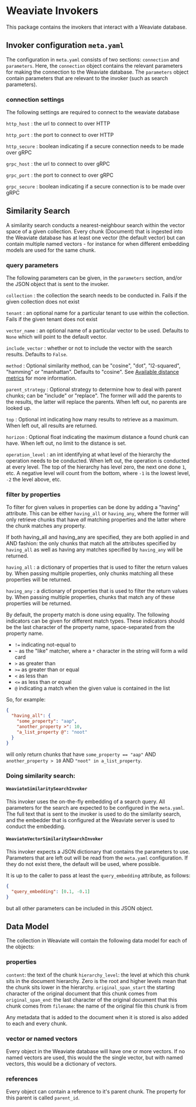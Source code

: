 # Weaviate Invokers
This package contains the invokers that interact with a Weaviate database.

## Invoker configuration `meta.yaml`
The configuration in `meta.yaml` consists of two sections: `connection` and `parameters`.
Here, the `connection` object contains the relevant parameters for making the connection
to the Weaviate database. The `parameters` object contain parameters that are relevant to
the invoker (such as search parameters). 

### connection settings
The following settings are required to connect to the weaviate database

`http_host`
: the url to connect to over HTTP

`http_port`
: the port to connect to over HTTP

`http_secure`
: boolean indicating if a secure connection needs to be made over gRPC

`grpc_host`
: the url to connect to over gRPC

`grpc_port`
: the port to connect to over gRPC

`grpc_secure`
: boolean indicating if a secure connection is to be made over gRPC

## Similarity Search
A similarity search conducts a nearest-neighbour search within the vector space of a given
collection. Every chunk (Document) that is ingested into the Weaviate database has at least
one vector (the default vector) but can contain multiple named vectors - for instance for
when different embedding models are used for the same chunk.

### query parameters
The following parameters can be given, in the `parameters` section, and/or the JSON object
that is sent to the invoker.

`collection`
: the collection the search needs to be conducted in. Fails if the given collection does
not exist

`tenant`
: an optional name for a particular tenant to use within the collection. Fails if the given
tenant does not exist

`vector_name`
: an optional name of a particular vector to be used. Defaults to `None` which will point to
the default vector.

`include_vector`
: whether or not to include the vector with the search results. Defaults to `False`.

`method`
: Optional similarity method, can be "cosine", "dot", "l2-squared", "hamming" or "manhattan".
Defaults to "cosine".
See [Available distance metrics](https://weaviate.io/developers/weaviate/config-refs/distances#available-distance-metrics)
for more information.

`parent_strategy`
: Optional strategy to determine how to deal with parent chunks; can be "include" or "replace". The
former will add the parents to the results, the latter will replace the parents. When left
out, no parents are looked up.

`top`
: Optional int indicating how many results to retrieve as a maximum. When left out, all
results are returned.

`horizon`
: Optional float indicating the maximum distance a found chunk can have. When left out,
no limit to the distance is set.

`operation_level`
: an int identifying at what level of the hierarchy the operation needs to be conducted.
When left out, the operation is conducted at every level. The top of the hierarchy has level
zero, the next one done `1`, etc. A negative level will count from the bottom, where `-1`
is the lowest level, `-2` the level above, etc.

### filter by properties
To filter for given values in properties can be done by adding a "having" attribute. This
can be either `having_all` or `having_any`, where the former will only retrieve chunks that
have _all_ matching properties and the latter where the chunk matches any property.

If both having_all and having_any are specified, they are both applied in and AND fashion:
the only chunks that match all the attributes specified by `having_all` as well as having
any matches specified by `having_any` will be returned.

`having_all`
: a dictionary of properties that is used to filter the return values by. When passing
multiple properties, only chunks matching all these properties will be returned.

`having_any`
: a dictionary of properties that is used to filter the return values by. When passing
multiple properties, chunks that match any of these properties will be returned.

By default, the property match is done using equality. The following indicators can be given
for different match types. These indicators should be the last character of the property name,
space-separated from the property name.

* `!=` indicating not-equal to
* `~` as the "like" matcher, where a `*` character in the string will form a wild card
* `>` as greater than
* `>=` as greater than or equal
* `<` as less than
* `<=` as less than or equal
* `@` indicating a match when the given value is contained in the list

So, for example:

```json
{
  "having_all": {
    "some_property": "aap",
    "another_property >": 10,
    "a_list_property @": "noot"
  }
}
```
will only return chunks that have `some_property == "aap"` AND `another_property > 10` AND 
`"noot" in a_list_property`. 

### Doing similarity search:
#### `WeaviateSimilaritySearchInvoker`
This invoker uses the on-the-fly embedding of a search query. All parameters for the search
are expected to be configured in the `meta.yaml`. The full text that is sent to the invoker
is used to do the similarity search, and the embedder that is configured at the Weaviate
server is used to conduct the embedding.

#### `WeaviateVectorSimilaritySearchInvoker`
This invoker expects a JSON dictionary that contains the parameters to use. Parameters that
are left out will be read from the `meta.yaml` configuration. If they do not exist there,
the default will be used, where possible.

It is up to the caller to pass at least the `query_embedding` attribute, as follows:

```json
{
  "query_embedding": [0.1, -0.1]
}
```
but all other parameters can be included in this JSON object.


## Data Model
The collection in Weaviate will contain the following data model for each of the objects:

### properties
`content`: the text of the chunk
`hierarchy_level`: the level at which this chunk sits in the document hierarchy. Zero is the root
and higher levels mean that the chunk sits lower in the hierarchy.
`original_span_start` the starting character of the original document that this chunk comes from
`original_span_end`: the last character of the original document that this chunk comes from
`filename`: the name of the original file this chunk is from

Any metadata that is added to the document when it is stored is also added to each and every chunk.

### vector or named vectors
Every object in the Weaviate database will have one or more vectors. If no named vectors are used, this
would the the single vector, but with named vectors, this would be a dictionary of vectors.

### references
Every object can contain a reference to it's parent chunk. The property for this parent is called
`parent_id`.